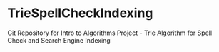 # TrieSpellCheckIndexing
Git Repository for Intro to Algorithms Project - Trie Algorithm for Spell Check and Search Engine Indexing

